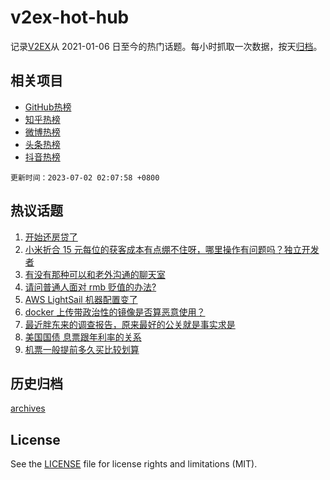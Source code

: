 # v2ex-hot-hub

 记录[V2EX](https://www.v2ex.com/)从 2021-01-06 日至今的热门话题。每小时抓取一次数据，按天[归档](archives)。
 
 ## 相关项目

- [GitHub热榜](https://github.com/snaildev/github-hot-hub)
- [知乎热榜](https://github.com/snaildev/zhihu-hot-hub)
- [微博热榜](https://github.com/snaildev/weibo-hot-hub)
- [头条热榜](https://github.com/snaildev/toutiao-hot-hub)
- [抖音热榜](https://github.com/snaildev/douyin-hot-hub)


 `更新时间：2023-07-02 02:07:58 +0800`

## 热议话题

1. [开始还房贷了](https://www.v2ex.com/t/953219)
1. [小米折合 15 元每位的获客成本有点绷不住呀，哪里操作有问题吗？独立开发者](https://www.v2ex.com/t/953182)
1. [有没有那种可以和老外沟通的聊天室](https://www.v2ex.com/t/953208)
1. [请问普通人面对 rmb 贬值的办法?](https://www.v2ex.com/t/953320)
1. [AWS LightSail 机器配置变了](https://www.v2ex.com/t/953168)
1. [docker 上传带政治性的镜像是否算恶意使用？](https://www.v2ex.com/t/953284)
1. [最近胖东来的调查报告，原来最好的公关就是事实求是](https://www.v2ex.com/t/953178)
1. [美国国债 息票跟年利率的关系](https://www.v2ex.com/t/953233)
1. [机票一般提前多久买比较划算](https://www.v2ex.com/t/953196)

## 历史归档

[archives](archives)

## License

See the [LICENSE](LICENSE) file for license rights and limitations (MIT).
